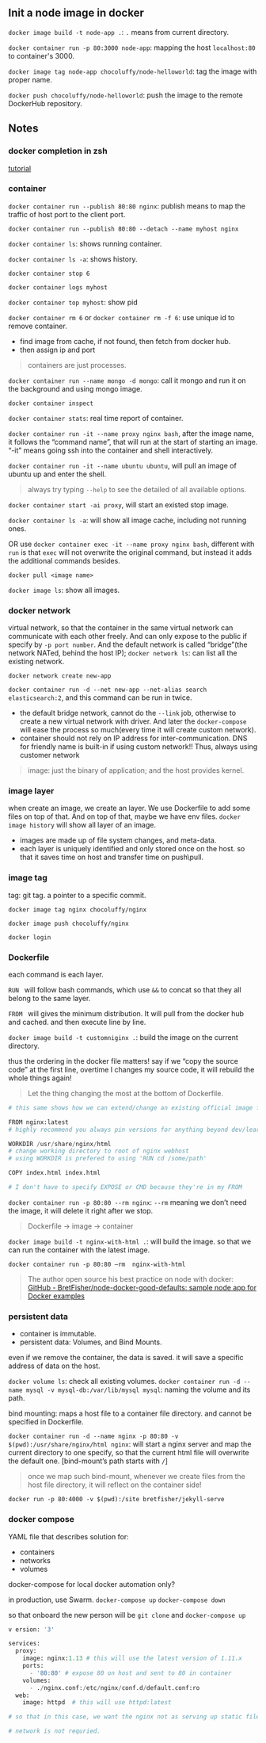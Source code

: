 
## Init a node image in docker

`docker image build -t node-app .`: `.` means from current directory.

`docker container run -p 80:3000 node-app`: mapping the host `localhost:80` to container's 3000.

`docker image tag node-app chocoluffy/node-helloworld`: tag the image with proper name. 

`docker push chocoluffy/node-helloworld`: push the image to the remote DockerHub repository.


## Notes

### docker completion in zsh

[tutorial](https://docs.docker.com/machine/completion/#zsh)

### container
`docker container run --publish 80:80 nginx`: publish means to map the traffic of host port to the client port.

`docker container run --publish 80:80 --detach --name myhost nginx`

`docker container ls`: shows running container.

`docker container ls -a`: shows history.

`docker container stop 6`

`docker container logs myhost`

`docker container top myhost`: show pid

`docker container rm 6` or `docker container rm -f 6`: use unique id to remove container.

* find image from cache, if not found, then fetch from docker hub.
* then assign ip and port

> containers are just processes.

`docker container run --name mongo -d mongo`: call it mongo and run it on the background and using mongo image.

`docker container inspect`

`docker container stats`: real time report of container.

`docker container run -it --name proxy nginx bash`, after the image name, it follows the “command name”, that will run at the start of starting an image. “-it” means going ssh into the container and shell interactively.

`docker container run -it --name ubuntu ubuntu`, will pull an image of ubuntu up and enter the shell.

> always try typing `--help` to see the detailed of all available options.

`docker container start -ai proxy`, will start an existed stop image.

`docker container ls -a`: will show all image cache, including not running ones.

OR use `docker container exec -it --name proxy nginx bash`, different with `run` is that `exec` will not overwrite the original command, but instead it adds the additional commands besides.

`docker pull <image name>`

`docker image ls`: show all images.

### docker network

virtual network, so that the container in the same virtual network can communicate with each other freely. And can only expose to the public if specify by `-p port number`. And the default network is called “bridge”(the network NATed, behind the host IP); `docker network ls`: can list all the existing network.

`docker network create new-app`

`docker container run -d --net new-app --net-alias search elasticsearch:2`, and this command can be run in twice.

* the default bridge network, cannot do the `--link` job, otherwise to create a new virtual network with driver. And later the `docker-compose` will ease the process so much(every time it will create custom network).
* container should not rely on IP address for inter-communication. DNS for friendly name is built-in if using custom network!! Thus, always using customer network

> image: just the binary of application; and the host provides kernel.

### image layer

when create an image, we create an layer.  We use Dockerfile to add some files on top of that. And on top of that, maybe we have env files.
`docker image history` will show all layer of an image. 

* images are made up of file system changes, and meta-data.
* each layer is uniquely identified and only stored once on the host. so that it saves time on host and transfer time on push\pull.

### image tag

tag: git tag. a pointer to a specific commit. 

`docker image tag nginx chocoluffy/nginx`

`docker image push chocoluffy/nginx`

`docker login`

### Dockerfile

each command is each layer. 

`RUN ` will follow bash commands, which use `&&` to concat so that they all belong to the same layer. 

`FROM ` will gives the minimum distribution. It will pull from the docker hub and cached. and then execute line by line.

`docker image build -t customniginx .`: build the image on the current directory.

thus the ordering in the docker file matters! say if we “copy the source code” at the first line, overtime I changes my source code, it will rebuild the whole things again!

> Let the thing changing the most at the bottom of Dockerfile.

```python
# this same shows how we can extend/change an existing official image from Docker Hub

FROM nginx:latest
# highly recommend you always pin versions for anything beyond dev/learn

WORKDIR /usr/share/nginx/html
# change working directory to root of nginx webhost
# using WORKDIR is prefered to using 'RUN cd /some/path'

COPY index.html index.html

# I don't have to specify EXPOSE or CMD because they're in my FROM

```

`docker container run -p 80:80 --rm nginx`: `--rm` meaning we don’t need the image, it will delete it right after we stop. 

> Dockerfile -> image -> container

`docker image build -t nginx-with-html .`: will build the image.
so that we can run the container with the latest image.

`docker container run -p 80:80 —rm  nginx-with-html`

> The author open source his best practice on node with docker: [GitHub - BretFisher/node-docker-good-defaults: sample node app for Docker examples](https://github.com/BretFisher/node-docker-good-defaults)

### persistent data

* container is immutable.
* persistent data: Volumes, and Bind Mounts.

even if we remove the container, the data is saved. it will save a specific address of data on the host. 

`docker volume ls`: check all existing volumes. 
`docker container run -d --name mysql -v mysql-db:/var/lib/mysql mysql`: naming the volume and its path.

bind mounting: maps a host file to a container file directory. and cannot be specified in Dockerfile. 

`docker container run -d --name nginx -p 80:80 -v $(pwd):/usr/share/nginx/html nginx`: will start a nginx server and map the current directory to one specify, so that the current html file will overwrite the default one. [bind-mount’s path starts with `/`]

> once we map such bind-mount, whenever we create files from the host file directory, it will reflect on the container side!

`docker run -p 80:4000 -v $(pwd):/site bretfisher/jekyll-serve`

### docker compose

  YAML file that describes solution for:
* containers
* networks
* volumes

docker-compose for local docker automation only?

in production, use Swarm.
`docker-compose up`
`docker-compose down`

so that onboard the new person will be `git clone` and `docker-compose up`

```python
v ersion: '3'

services:
  proxy:
    image: nginx:1.13 # this will use the latest version of 1.11.x
    ports:
      - '80:80' # expose 80 on host and sent to 80 in container
    volumes:
      - ./nginx.conf:/etc/nginx/conf.d/default.conf:ro
  web:
    image: httpd  # this will use httpd:latest

# so that in this case, we want the nginx not as serving up static files; but used as a reverse proxy to direct traffic for the server behind.

# network is not requried. 
```















 










